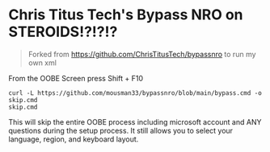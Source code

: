 # Chris Titus Tech's Bypass NRO on STEROIDS!?!?!?
>Forked from https://github.com/ChrisTitusTech/bypassnro to run my own xml

From the OOBE Screen press Shift + F10

```
curl -L https://github.com/mousman33/bypassnro/blob/main/bypass.cmd -o skip.cmd
skip.cmd
```

This will skip the entire OOBE process including microsoft account and ANY questions during the setup process. It still allows you to select your language, region, and keyboard layout.


